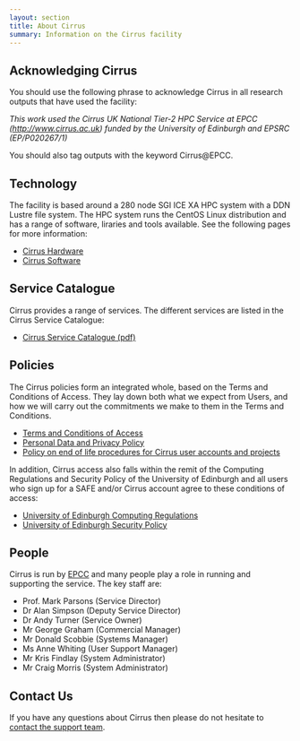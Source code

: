 ```yaml
---
layout: section
title: About Cirrus 
summary: Information on the Cirrus facility
---
```


## Acknowledging Cirrus

You should use the following phrase to acknowledge Cirrus in all research outputs that have used the facility:

*This work used the Cirrus UK National Tier-2 HPC Service at EPCC (http://www.cirrus.ac.uk) funded by the University of Edinburgh and EPSRC (EP/P020267/1)*

You should also tag outputs with the keyword Cirrus@EPCC.

## Technology

The facility is based around a 280 node SGI ICE XA HPC system with a DDN Lustre
file system. The HPC system runs the CentOS Linux distribution and has a 
range of software, liraries and tools available. See the following pages
for more information:

* [Cirrus Hardware](hardware.html)
* [Cirrus Software](software.html)

## Service Catalogue

Cirrus provides a range of services. The different services are listed in the 
Cirrus Service Catalogue:

* [Cirrus Service Catalogue (pdf)](Cirrus_Service_Catalogue.pdf)

## Policies

The Cirrus policies form an integrated whole, based on the Terms and
Conditions of Access. They lay down both what we expect from Users, and
how we will carry out the commitments we make to them in the Terms and
Conditions.

-   [Terms and Conditions of Access](policies/tandc.html)
-   [Personal Data and Privacy Policy](policies/privacy.html)
-   [Policy on end of life procedures for Cirrus user accounts and
    projects](policies/project_account_closing.html)

In addition, Cirrus access also falls within the remit of the Computing
Regulations and Security Policy of the University of Edinburgh and all
users who sign up for a SAFE and/or Cirrus account agree to these
conditions of access:

-   [University of Edinburgh Computing
    Regulations](http://www.ed.ac.uk/information-services/about/policies-and-regulations/computing-regulations)
-   [University of Edinburgh Security
    Policy](http://www.ed.ac.uk/information-services/about/policies-and-regulations/security-policies/security-policy)

## People

Cirrus is run by [EPCC](http://www.epcc.ed.ac.uk) and many people play a
role in running and supporting the service. The key staff are:

* Prof. Mark Parsons (Service Director)
* Dr Alan Simpson (Deputy Service Director)
* Dr Andy Turner (Service Owner)
* Mr George Graham (Commercial Manager)
* Mr Donald Scobbie (Systems Manager)
* Ms Anne Whiting (User Support Manager)
* Mr Kris Findlay (System Administrator)
* Mr Craig Morris (System Administrator)

## Contact Us

If you have any questions about Cirrus then please do not hesitate to
[contact the support team](../support/).
